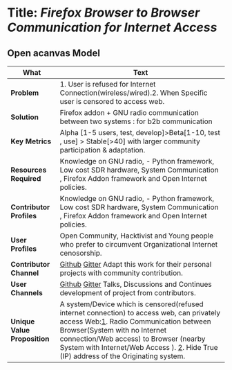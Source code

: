 # Title: _*Firefox Browser to Browser Communication for Internet Access*_ #
## Open acanvas Model ##

What | Text
-----|----- 
**Problem** |1. User is refused for Internet Connection(wireless/wired).2.  When Specific user is censored to access web.
**Solution**|Firefox addon + GNU radio communication between two systems : for b2b communication
**Key Metrics**|Alpha [1-5 users,  test, develop]>Beta[1-10, test , use] > Stable[>40]  with larger community participation & adaptation.
**Resources Required**|Knowledge on GNU radio, - Python framework, Low cost SDR hardware, System Communication , Firefox Addon framework and Open Internet  policies.
**Contributor Profiles**|Knowledge on GNU radio, - Python framework, Low cost SDR hardware, System Communication , Firefox Addon framework and Open Internet  policies.
**User Profiles**|Open Community, Hacktivist and Young people who prefer to circumvent Organizational Internet cenosorship.
**Contributor Channel**|[Github](https://gitter.im/firefoxb2b/Lobby) [Gitter](https://gitter.im/firefoxb2b/Lobby) Adapt this work for their  personal projects with   community contribution.
**User Channels**|[Github](https://gitter.im/firefoxb2b/Lobby) [Gitter](https://gitter.im/firefoxb2b/Lobby) Talks, Discussions and Continues development of project from contributors.
**Unique Value Proposition**|A system/Device which is censored(refused internet connection) to access web, can privately access Web:[1](https://#). Radio Communication between Browser(System with no Internet connection/Web access) to Browser (nearby System with Internet/Web Access ). [2](https://#). Hide True (IP) address of the Originating system.




